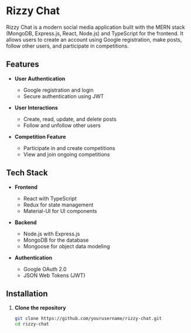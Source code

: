 # Rizzy Chat

Rizzy Chat is a modern social media application built with the MERN stack (MongoDB, Express.js, React, Node.js) and TypeScript for the frontend. It allows users to create an account using Google registration, make posts, follow other users, and participate in competitions.

## Features

- **User Authentication**
  - Google registration and login
  - Secure authentication using JWT

- **User Interactions**
  - Create, read, update, and delete posts
  - Follow and unfollow other users

- **Competition Feature**
  - Participate in and create competitions
  - View and join ongoing competitions

## Tech Stack

- **Frontend**
  - React with TypeScript
  - Redux for state management
  - Material-UI for UI components

- **Backend**
  - Node.js with Express.js
  - MongoDB for the database
  - Mongoose for object data modeling

- **Authentication**
  - Google OAuth 2.0
  - JSON Web Tokens (JWT)

## Installation

1. **Clone the repository**

   ```bash
   git clone https://github.com/yourusername/rizzy-chat.git
   cd rizzy-chat
